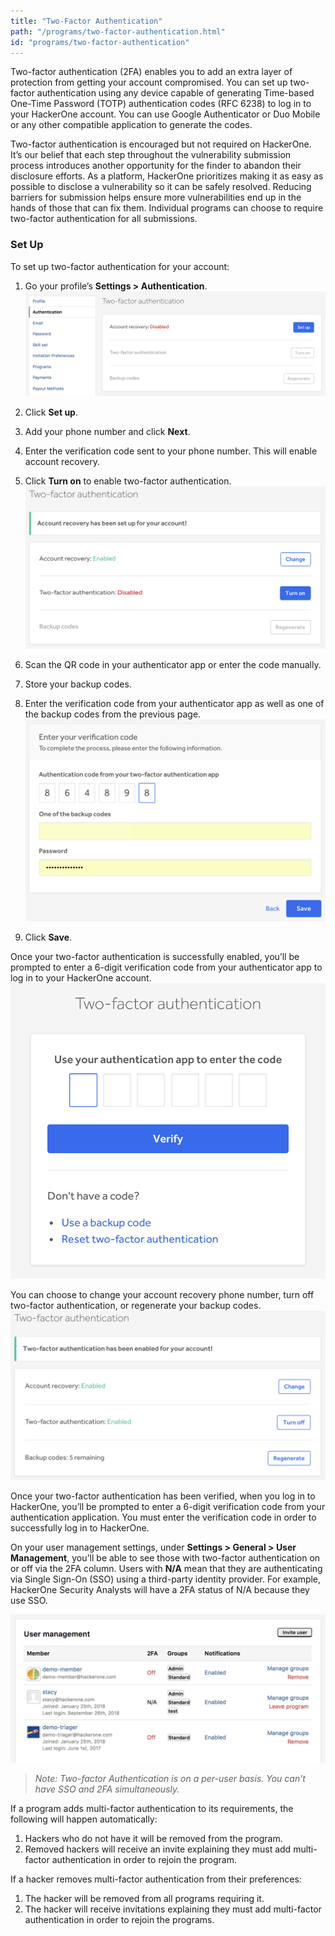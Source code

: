 ```yaml
---
title: "Two-Factor Authentication"
path: "/programs/two-factor-authentication.html"
id: "programs/two-factor-authentication"
---
```


Two-factor authentication (2FA) enables you to add an extra layer of protection from getting your account compromised. You can set up two-factor authentication using any device capable of generating Time-based One-Time Password (TOTP) authentication codes (RFC 6238) to log in to your HackerOne account. You can use Google Authenticator or Duo Mobile or any other compatible application to generate the codes.

Two-factor authentication is encouraged but not required on HackerOne. It’s our belief that each step throughout the vulnerability submission process introduces another opportunity for the finder to abandon their disclosure efforts. As a platform, HackerOne prioritizes making it as easy as possible to disclose a vulnerability so it can be safely resolved. Reducing barriers for submission helps ensure more vulnerabilities end up in the hands of those that can fix them. Individual programs can choose to require two-factor authentication for all submissions.

### Set Up

To set up two-factor authentication for your account:
1. Go your profile’s  **Settings > Authentication**.
![2fa-1](./images/2fa-1.png)

2. Click **Set up**.

3. Add your phone number and click **Next**.

4. Enter the verification code sent to your phone number. This will enable account recovery.

5. Click **Turn on** to enable two-factor authentication.
![2fa-4](./images/2fa-4.png)

6. Scan the QR  code in your authenticator app or enter the code manually.

7. Store your backup codes.

8. Enter the verification code from your authenticator app as well as one of the backup codes from the previous page.
![2fa-7](./images/2fa-7.png)

9. Click **Save**.

Once your two-factor authentication is successfully enabled, you’ll be prompted to enter a 6-digit verification code from your authenticator app to log in to your HackerOne account.
![2fa-8](./images/2fa-8.png)

You can choose to change your account recovery phone number, turn off two-factor authentication, or regenerate your backup codes.
![2fa-9](./images/2fa-9.png)

Once your two-factor authentication has been verified, when you log in to HackerOne, you’ll be prompted to enter a 6-digit verification code from your authentication application. You must enter the verification code in order to successfully log in to HackerOne.

On your user management settings, under <b>Settings > General > User Management</b>, you'll be able to see those with two-factor authentication on or off via the 2FA column. Users with **N/A** mean that they are authenticating via Single Sign-On (SSO) using a third-party identity provider. For example, HackerOne Security Analysts will have a 2FA status of N/A because they use SSO.

![2fa-10](./images/2fa-10.png)

><i>Note: Two-factor Authentication is on a per-user basis. You can’t have SSO and 2FA simultaneously.</i>

If a program adds multi-factor authentication to its requirements, the following will happen automatically:
1. Hackers who do not have it will be removed from the program.
2. Removed hackers will receive an invite explaining they must add multi-factor authentication in order to rejoin the program.

If a hacker removes multi-factor authentication from their preferences:
1. The hacker will be removed from all programs requiring it.
2. The hacker will receive invitations explaining they must add multi-factor authentication in order to rejoin the programs.
